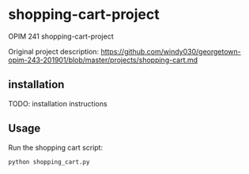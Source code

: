 # shopping-cart-project
OPIM 241 shopping-cart-project

Original project description:
https://github.com/windy030/georgetown-opim-243-201901/blob/master/projects/shopping-cart.md



## installation

TODO: installation instructions


## Usage

Run the shopping cart script:

``` py
python shopping_cart.py
```


